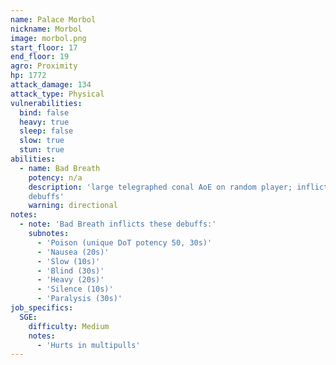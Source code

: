 ```yaml
---
name: Palace Morbol
nickname: Morbol
image: morbol.png
start_floor: 17
end_floor: 19
agro: Proximity
hp: 1772
attack_damage: 134
attack_type: Physical
vulnerabilities:
  bind: false
  heavy: true
  sleep: false
  slow: true
  stun: true
abilities:
  - name: Bad Breath
    potency: n/a
    description: 'large telegraphed conal AoE on random player; inflicts many
    debuffs'
    warning: directional
notes:
  - note: 'Bad Breath inflicts these debuffs:'
    subnotes:
      - 'Poison (unique DoT potency 50, 30s)'
      - 'Nausea (20s)'
      - 'Slow (10s)'
      - 'Blind (30s)'
      - 'Heavy (20s)'
      - 'Silence (10s)'
      - 'Paralysis (30s)'
job_specifics:
  SGE:
    difficulty: Medium
    notes:
      - 'Hurts in multipulls'
---
```

